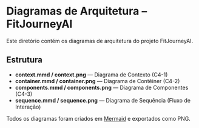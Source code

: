 # Diagramas de Arquitetura – FitJourneyAI

Este diretório contém os diagramas de arquitetura do projeto FitJourneyAI.

## Estrutura
- **context.mmd / context.png** — Diagrama de Contexto (C4-1)
- **container.mmd / container.png** — Diagrama de Contêiner (C4-2)
- **components.mmd / components.png** — Diagrama de Componentes (C4-3)
- **sequence.mmd / sequence.png** — Diagrama de Sequência (Fluxo de Interação)

Todos os diagramas foram criados em [Mermaid](https://mermaid.live) e exportados como PNG.
